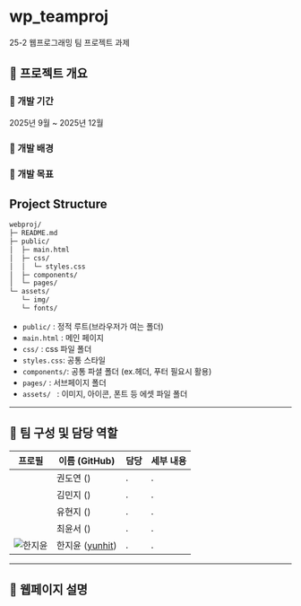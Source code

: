 # wp_teamproj
25-2 웹프로그래밍 팀 프로젝트 과제

## 📌 프로젝트 개요

### 🔹 개발 기간
2025년 9월 ~ 2025년 12월

### 🔹 개발 배경

### 🔹 개발 목표

## Project Structure

```bash
webproj/
├─ README.md
├─ public/
│  ├─ main.html
│  ├─ css/
│  │  └─ styles.css
│  ├─ components/      
│  └─ pages/          
└─ assets/
   └─ img/
   └─ fonts/             
```

- `public/` : 정적 루트(브라우저가 여는 폴더)
- `main.html` : 메인 페이지
- `css/` : css 파일 폴더
- `styles.css`: 공통 스타일
- `components/`: 공통 파셜 폴더 (ex.헤더, 푸터 필요시 활용)
- `pages/` : 서브페이지 폴더
- `assets/ ` : 이미지, 아이콘, 폰트 등 에셋 파일 폴더

---

## 👥 팀 구성 및 담당 역할

| 프로필 | 이름 (GitHub) | 담당 | 세부 내용 |
|--------|---------------|-----------|-----------|
|  | 권도연 ([]()) | . | .|
|  | 김민지 ([]()) | . | .|
|  | 유현지 ([]()) | . | .|
|  | 최윤서 ([]()) | . | .|
| ![한지윤](https://github.com/yunhit.png) | 한지윤 ([yunhit](https://github.com/yunhit)) | . | .|

---

## 🧩 웹페이지 설명



